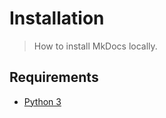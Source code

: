 # Installation
> How to install MkDocs locally.


## Requirements

- [Python 3](https://www.python.org/)

